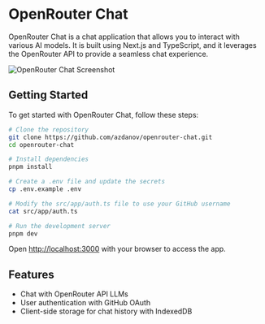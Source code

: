 # OpenRouter Chat

OpenRouter Chat is a chat application that allows you to interact with various AI models. It is built using Next.js and TypeScript, and it leverages the OpenRouter API to provide a seamless chat experience.

![OpenRouter Chat Screenshot](https://github.com/user-attachments/assets/b8a8259a-a062-4c6e-aa88-8dea4f623862)

## Getting Started

To get started with OpenRouter Chat, follow these steps:

```bash
# Clone the repository
git clone https://github.com/azdanov/openrouter-chat.git
cd openrouter-chat

# Install dependencies
pnpm install

# Create a .env file and update the secrets
cp .env.example .env

# Modify the src/app/auth.ts file to use your GitHub username
cat src/app/auth.ts

# Run the development server
pnpm dev
```

Open [http://localhost:3000](http://localhost:3000) with your browser to access the app.

## Features

- Chat with OpenRouter API LLMs
- User authentication with GitHub OAuth
- Client-side storage for chat history with IndexedDB
